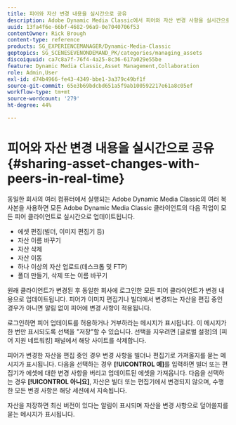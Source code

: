 ```yaml
---
title: 피어와 자산 변경 내용을 실시간으로 공유
description: Adobe Dynamic Media Classic에서 피어와 자산 변경 사항을 실시간으로 공유하는 방법을 알아봅니다.
uuid: 13fa4f6e-66bf-4682-96a9-0e7040706f53
contentOwner: Rick Brough
content-type: reference
products: SG_EXPERIENCEMANAGER/Dynamic-Media-Classic
geptopics: SG_SCENESEVENONDEMAND_PK/categories/managing_assets
discoiquuid: ca7c8a7f-76f4-4a25-8c36-617a029e55be
feature: Dynamic Media Classic,Asset Management,Collaboration
role: Admin,User
exl-id: d74b4966-fe43-4349-bbe1-3a379c49bf1f
source-git-commit: 65e3b69bdcbd651a5f9ab100592217e61a8c05ef
workflow-type: tm+mt
source-wordcount: '279'
ht-degree: 44%

---
```


# 피어와 자산 변경 내용을 실시간으로 공유{#sharing-asset-changes-with-peers-in-real-time}

동일한 회사의 여러 컴퓨터에서 실행되는 Adobe Dynamic Media Classic의 여러 복사본을 사용하면 모든 Adobe Dynamic Media Classic 클라이언트의 다음 작업이 모든 피어 클라이언트로 실시간으로 업데이트됩니다.

* 에셋 편집(빌더, 이미지 편집기 등)
* 자산 이름 바꾸기
* 자산 삭제
* 자산 이동
* 하나 이상의 자산 업로드(데스크톱 및 FTP)
* 폴더 만들기, 삭제 또는 이름 바꾸기

원래 클라이언트가 변경된 후 동일한 회사에 로그인한 모든 피어 클라이언트가 변경 내용으로 업데이트됩니다. 피어가 이미지 편집기나 빌더에서 변경되는 자산을 편집 중인 경우가 아니면 알림 없이 피어에 변경 사항이 적용됩니다.

로그인하면 피어 업데이트를 허용하거나 거부하라는 메시지가 표시됩니다. 이 메시지가 한 번만 표시되도록 선택을 &quot;저장&quot;할 수 있습니다. 선택을 지우려면 [글로벌 설정]의 [피어 지원 네트워킹] 패널에서 해당 사이트를 삭제합니다.

피어가 변경한 자산을 편집 중인 경우 변경 사항을 빌더나 편집기로 가져올지를 묻는 메시지가 표시됩니다. 다음을 선택하는 경우 **[!UICONTROL 예]**&#x200B;를 입력하면 빌더 또는 편집기가 에셋에 대한 변경 사항을 버리고 업데이트된 에셋을 가져옵니다. 다음을 선택하는 경우 **[!UICONTROL 아니요]**, 자산은 빌더 또는 편집기에서 변경되지 않으며, 수행한 모든 변경 사항은 해당 세션에서 지속됩니다.

자산을 저장하면 최신 버전이 있다는 알림이 표시되며 자산을 변경 사항으로 덮어쓸지를 묻는 메시지가 표시됩니다.

